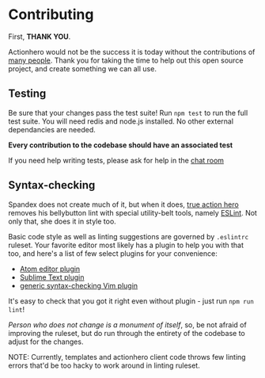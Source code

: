 # Contributing

First, **THANK YOU**.  

Actionhero would not be the success it is today without the contributions of [many people](https://github.com/evantahler/actionhero/graphs/contributors).  Thank you for taking the time to help out this open source project, and create something we can all use.

## Testing

Be sure that your changes pass the test suite!  Run `npm test` to run the full test suite.
You will need redis and node.js installed.  No other external dependancies are needed.

**Every contribution to the codebase should have an associated test**

If you need help writing tests, please ask for help in the [chat room](http://slack.actionherojs.com)

## Syntax-checking

Spandex does not create much of it, but when it does, [true action
hero](http://www.body-pixel.com/2010/10/12/lavanderman-–-croatian-comic-book-hero/)
removes his bellybutton lint with special utility-belt tools, namely
[ESLint](http://eslint.org). Not only that, she does it in style too.

Basic code style as well as linting suggestions are governed by `.eslintrc`
ruleset. Your favorite editor most likely has a plugin to help you with that
too, and here's a list of few select plugins for your convenience:

- [Atom editor plugin](https://atom.io/packages/linter-eslint)
- [Sublime Text plugin](https://github.com/roadhump/SublimeLinter-eslint)
- [generic syntax-checking Vim plugin](https://github.com/scrooloose/syntastic)

It's easy to check that you got it right even without plugin - just run `npm run lint`!

*Person who does not change is a monument of itself*, so, be not afraid of
improving the ruleset, but do run through the entirety of the codebase to adjust
for the changes.

NOTE: Currently, templates and actionhero client code throws few linting errors
that'd be too hacky to work around in linting ruleset.
